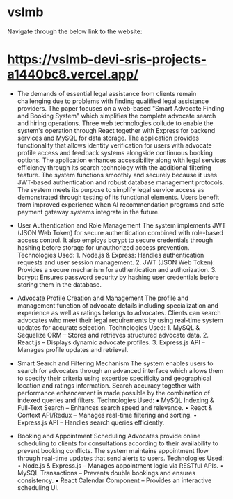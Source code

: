# vslmb
Navigate through the below link to the website:
# https://vslmb-devi-sris-projects-a1440bc8.vercel.app/
- The demands of essential legal assistance from clients remain challenging due to problems with finding qualified legal assistance providers. The paper focuses on a web-based "Smart Advocate Finding and Booking System" which simplifies the complete advocate search and hiring operations. Three web technologies collude to enable the system's operation through React together with Express for backend services and MySQL for data storage. The application provides functionality that allows identity verification for users with advocate profile access and feedback systems alongside continuous booking options. The application enhances accessibility along with legal services efficiency through its search technology with the additional filtering feature. The system functions smoothly and securely because it uses JWT-based authentication and robust database management protocols. The system meets its purpose to simplify legal service access as demonstrated through testing of its functional elements. Users benefit from improved experience when AI recommendation programs and safe payment gateway systems integrate in the future.
-  User Authentication and Role Management
          The system implements JWT (JSON Web Token) for secure authentication combined with role-based access control. It also employs bcrypt to secure credentials through hashing before storage for unauthorized access prevention.
          Technologies Used:
        1.	Node.js & Express: Handles authentication requests and user session management.
        2.	JWT (JSON Web Token): Provides a secure mechanism for authentication and authorization.
        3.	bcrypt: Ensures password security by hashing user credentials before storing them in the database.

- Advocate Profile Creation and Management
          The profile and management function of advocate details including specialization and experience as well as ratings belongs to advocates. Clients can search advocates who meet their legal requirements by using real-time system updates for accurate selection.
          Technologies Used:
        1.	MySQL & Sequelize ORM – Stores and retrieves structured advocate data.
        2.	React.js – Displays dynamic advocate profiles.
        3.	Express.js API – Manages profile updates and retrieval.
-  Smart Search and Filtering Mechanism
            The system enables users to search for advocates through an advanced interface which allows them to specify their criteria using expertise specificity and geographical location and ratings information. Search accuracy together with performance enhancement is made possible by the combination of indexed queries and filters.
            Technologies Used:
        •	MySQL Indexing & Full-Text Search – Enhances search speed and relevance.
        •	React & Context API/Redux – Manages real-time filtering and sorting.
        •	Express.js API – Handles search queries efficiently.

-  Booking and Appointment Scheduling
            Advocates provide online scheduling to clients for consultations according to their availability to prevent booking conflicts. The system maintains appointment flow through real-time updates that send alerts to users.
            Technologies Used:
            •	Node.js & Express.js – Manages appointment logic via RESTful APIs.
            •	MySQL Transactions – Prevents double bookings and ensures consistency.
            •	React Calendar Component – Provides an interactive scheduling UI.

